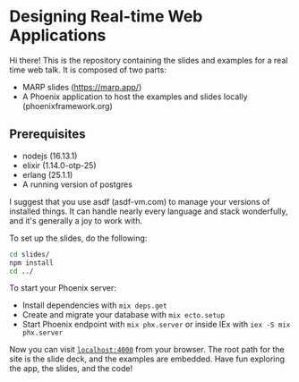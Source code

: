 # Designing Real-time Web Applications

Hi there! This is the repository containing the slides and examples for a real time web talk. It is composed of two parts:

* MARP slides (https://marp.app/)
* A Phoenix application to host the examples and slides locally (phoenixframework.org)

## Prerequisites

* nodejs (16.13.1)
* elixir (1.14.0-otp-25)
* erlang (25.1.1)
* A running version of postgres
 
I suggest that you use asdf (asdf-vm.com) to manage your versions of installed things. It can handle nearly every language and stack wonderfully, and it's generally a joy to work with.

To set up the slides, do the following:

```bash
cd slides/
npm install
cd ../
```

To start your Phoenix server:

  * Install dependencies with `mix deps.get`
  * Create and migrate your database with `mix ecto.setup`
  * Start Phoenix endpoint with `mix phx.server` or inside IEx with `iex -S mix phx.server`

Now you can visit [`localhost:4000`](http://localhost:4000) from your browser. The root path for the site is the slide deck, and the examples are embedded. Have fun exploring the app, the slides, and the code!
